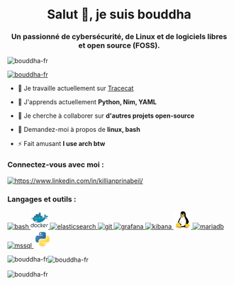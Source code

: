 <h1 align="center">Salut 👋, je suis bouddha</h1>
<h3 align="center">Un passionné de cybersécurité, de Linux et de logiciels libres et open source (FOSS). </h3>

<p align="left"> <img src="https://komarev.com/ghpvc/?username=bouddha-fr&label=Profile%20views&color=0e75b6&style=flat" alt="bouddha-fr" / > </p>

<p align="left"> <a href="https://github.com/ryo-ma/github-profile-trophy"><img src="https://github-profile-trophy.vercel.app/?username=bouddha-fr" alt="bouddha-fr" /></a> </p>

- 🔭 Je travaille actuellement sur [Tracecat](https://github.com/TracecatHQ/tracecat)

- 🌱 J'apprends actuellement **Python, Nim, YAML**

- 👯 Je cherche à collaborer sur **d'autres projets open-source**

- 💬 Demandez-moi à propos de **linux, bash**

- ⚡ Fait amusant **I use arch btw**

<h3 align="left">Connectez-vous avec moi :</h3>
<p align="left">
<a href="https://www.linkedin.com/in/killianprinabeil/" target="blank"><img align="center" src="https://raw.githubusercontent.com/rahuldkjain/github-profile-readme-generator/master/src/images/icons/Social/linked-in-alt.svg" alt="https://www.linkedin.com/in/killianprinabeil/" height="30" width="40" /></a>
</p>

<h3 align="left">Langages et outils :</h3>
<p align="left"> <a href="https://www.gnu.org/software/bash/" target="_blank" rel="noreferrer"> <img src="https://www.vectorlogo.zone/logos/gnu_bash/gnu_bash-icon.svg" alt="bash" width="40" height="40"/> </a> <a href="https://www.docker.com/ " target="_blank" rel="noreferrer"> <img src="https://raw.githubusercontent.com/devicons/devicon/master/icons/docker/docker-original-wordmark.svg" alt="docker" width="40" height="40"/> </a> <a href="https://www.elastic.co" target="_blank" rel="noreferrer"> <img src="https://www.vectorlogo.zone/logos/elastic/elastic-icon.svg" alt="elasticsearch" width="40" height="40"/> </a> <a href="https://git-scm.com/" target="_blank" rel="noreferrer"> <img src="https://www.vectorlogo.zone/logos/git-scm/git-scm-icon.svg" alt="git" largeur ="40" height="40"/> </a> <a href="https://grafana.com" target="_blank" rel="noreferrer"> <img src="https://www.vectorlogo.zone/logos/grafana/grafana-icon.svg" alt="grafana" width="40" height="40"/> </a> <a href="https://www.elastic.co/ kibana" target="_blank" rel="noreferrer"> <img src="https://www.vectorlogo.zone/logos/elasticco_kibana/elasticco_kibana-icon.svg" alt="kibana" width="40" height= "40"/> </a> <a href="https://www.linux.org/" target="_blank" rel="noreferrer"> <img src="https://raw.githubusercontent.com/devicons/devicon/master/icons/linux/linux-original.svg" alt="linux" width="40" height="40"/> </a> <a href="https://mariadb.org /" target="_blank" rel="noreferrer"> <img src="https://www.vectorlogo.zone/logos/mariadb/mariadb-icon.svg" alt="mariadb" width="40" height= "40"/> </a> <a href="https://www.microsoft.com/en-us/sql-server" target="_blank" rel="noreferrer"> <img src="https://www.svgrepo.com/show/303229/microsoft-sql-server-logo.svg" alt="mssql" width="40" height="40"/> </a> <a href="https://www.python.org" target="_blank" rel="noreferrer"> <img src="https://raw.githubusercontent.com/devicons/devicon/master/icons/python/python-original.svg" alt="python" largeur ="40" height="40"/> </a> </p>

<p><img align="left" src="https://github-readme-stats.vercel.app/api/top-langs?username=bouddha-fr&show_icons=true&locale=en&layout=compact" alt="bouddha-fr" /></p>

<p> <img align="center" src="https://github-readme-stats.vercel.app/api?username=bouddha-fr&show_icons=true&locale=en" alt="bouddha-fr" /></p>

<p><img align="center" src="https://github-readme-streak-stats.herokuapp.com/?user=bouddha-fr&" alt="bouddha-fr" /></p>
